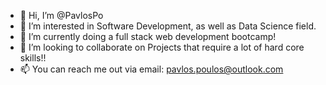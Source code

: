 - 👋 Hi, I’m @PavlosPo
- 👀 I’m interested in Software Development, as well as Data Science field.
- 🌱 I’m currently doing a full stack web development bootcamp!
- 💞️ I’m looking to collaborate on Projects that require a lot of hard core skills!!
- 📫 You can reach me out via email: pavlos.poulos@outlook.com 

<!---
PavlosPo/PavlosPo is a ✨ special ✨ repository because its `README.md` (this file) appears on your GitHub profile.
You can click the Preview link to take a look at your changes.
--->
